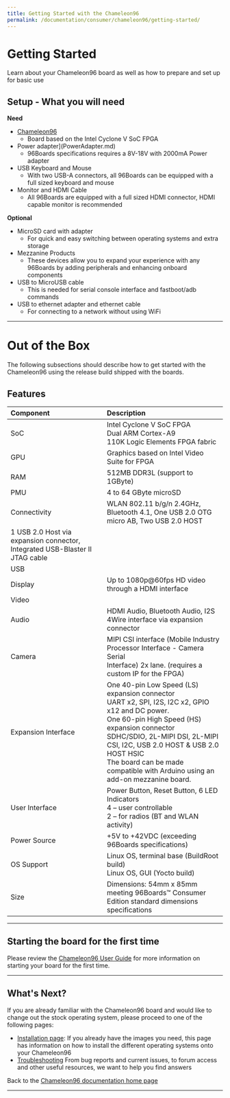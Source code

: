 ```yaml
---
title: Getting Started with the Chameleon96
permalink: /documentation/consumer/chameleon96/getting-started/
---
```

# Getting Started

Learn about your Chameleon96 board as well as how to prepare and set up for basic use

## Setup - What you will need

**Need**
- [Chameleon96](../../chameleon96/)
   - Board based on the Intel Cyclone V SoC FPGA
- Power adapter](PowerAdapter.md)
   - 96Boards specifications requires a 8V-18V with 2000mA Power adapter
- USB Keyboard and Mouse
   - With two USB-A connectors, all 96Boards can be equipped with a full sized keyboard and mouse
- Monitor and HDMI Cable
   - All 96Boards are equipped with a full sized HDMI connector, HDMI capable monitor is recommended

**Optional**
- MicroSD card with adapter
   - For quick and easy switching between operating systems and extra storage
- Mezzanine Products
   - These devices allow you to expand your experience with any 96Boards by adding peripherals and enhancing onboard components
- USB to MicroUSB cable
   - This is needed for serial console interface and fastboot/adb commands
- USB to ethernet adapter and ethernet cable
   - For connecting to a network without using WiFi

***

# Out of the Box

The following subsections should describe how to get started with the Chameleon96 using the release build shipped with the boards.

## Features

|   Component          |   Description                                                                                    |
|:---------------------|:-------------------------------------------------------------------------------------------------|
|  SoC                 | Intel Cyclone V SoC FPGA<br>Dual ARM Cortex-A9<br>110K Logic Elements FPGA fabric                |
|  GPU                 | Graphics based on Intel Video Suite for FPGA                                                     |
|  RAM                 | 512MB DDR3L (support to 1GByte)                                                                  |
|  PMU                 | 4 to 64 GByte microSD                                                                            |
|  Connectivity        | WLAN 802.11 b/g/n 2.4GHz, Bluetooth 4.1, One USB 2.0 OTG micro AB, Two USB 2.0 HOST
1 USB 2.0 Host via expansion connector, Integrated USB-Blaster II JTAG cable                                              |
|  USB                 |                                                                                                  |
|  Display             | Up to 1080p@60fps HD video through a HDMI interface                                              |
|  Video               |                                                                                                  |
|  Audio               | HDMI Audio, Bluetooth Audio, I2S 4Wire interface via expansion connector                         |
|  Camera              | MIPI CSI interface (Mobile Industry<br>Processor Interface - Camera Serial<br>Interface) 2x lane. (requires a custom IP for the FPGA) |
|  Expansion Interface | One 40-pin Low Speed (LS) expansion connector<br>UART x2, SPI, I2S, I2C x2, GPIO x12 and DC power.<br>One 60-pin High Speed (HS) expansion connector<br>SDHC/SDIO, 2L-MIPI DSI, 2L-MIPI CSI, I2C, USB 2.0 HOST & USB 2.0 HOST HSIC<br>The board can be made compatible with Arduino using an add-on mezzanine board.                                                                                                 |
|  User Interface      | Power Button, Reset Button, 6 LED Indicators<br>4 – user controllable<br>2 – for radios (BT and WLAN activity) |
|  Power Source        | +5V to +42VDC (exceeding 96Boards specifications)                                                |
|  OS Support          | Linux OS, terminal base (BuildRoot build)<br>Linux OS, GUI (Yocto build)                         |
|  Size                | Dimensions: 54mm x 85mm meeting 96Boards™ Consumer Edition standard dimensions specifications    |

***

## Starting the board for the first time

Please review the [Chameleon96 User Guide](../hardware-docs/files/chameleon96-user-guide.pdf) for more information on starting your board for the first time.

***

## What's Next?

If you are already familiar with the Chameleon96 board and would like to change out the stock operating system, please proceed to one of the following pages:

- [Installation page](../installation/): If you already have the images you need, this page has information on how to install the different operating systems onto your Chameleon96
- [Troubleshooting](../support/) From bug reports and current issues, to forum access and other useful resources, we want to help you find answers

Back to the [Chameleon96 documentation home page](../)



***   
